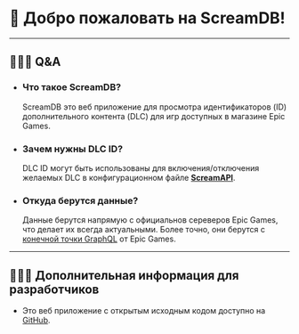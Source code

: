 # 🐨 Добро пожаловать на ScreamDB!
___
## 🙋🏻‍♀️ Q&A
* ### Что такое ScreamDB?
  ScreamDB это веб приложение для просмотра идентификаторов (ID)
  дополнительного контента (DLC) для игр доступных в магазине Epic Games.

* ### Зачем нужны DLC ID?
  DLC ID могут быть использованы для включения/отключения желаемых DLC
  в конфигурационном файле **[ScreamAPI]**.

* ### Откуда берутся данные?
  Данные берутся напрямую с официальнов сереверов Epic Games,
  что делает их всегда актуальными. Более точно, они берутся с 
  [конечной точки GraphQL] от Epic Games.
___

## 👩🏻‍💻 Дополнительная информация для разработчиков

* Это веб приложение с открытым исходным кодом доступно на [GitHub].

[ScreamAPI]: https://cs.rin.ru/forum/viewtopic.php?f=29&t=106474
[конечной точки GraphQL]: https://www.epicgames.com/graphql
[GitHub]: https://github.com/acidicoala/ScreamDB
